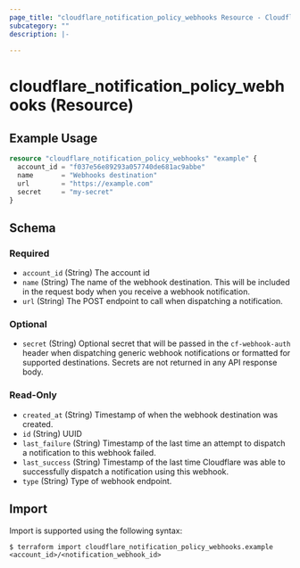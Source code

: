 ```yaml
---
page_title: "cloudflare_notification_policy_webhooks Resource - Cloudflare"
subcategory: ""
description: |-
  
---
```


# cloudflare_notification_policy_webhooks (Resource)



## Example Usage

```terraform
resource "cloudflare_notification_policy_webhooks" "example" {
  account_id = "f037e56e89293a057740de681ac9abbe"
  name       = "Webhooks destination"
  url        = "https://example.com"
  secret     = "my-secret"
}
```
<!-- schema generated by tfplugindocs -->
## Schema

### Required

- `account_id` (String) The account id
- `name` (String) The name of the webhook destination. This will be included in the request body when you receive a webhook notification.
- `url` (String) The POST endpoint to call when dispatching a notification.

### Optional

- `secret` (String) Optional secret that will be passed in the `cf-webhook-auth` header when dispatching generic webhook notifications or formatted for supported destinations. Secrets are not returned in any API response body.

### Read-Only

- `created_at` (String) Timestamp of when the webhook destination was created.
- `id` (String) UUID
- `last_failure` (String) Timestamp of the last time an attempt to dispatch a notification to this webhook failed.
- `last_success` (String) Timestamp of the last time Cloudflare was able to successfully dispatch a notification using this webhook.
- `type` (String) Type of webhook endpoint.

## Import

Import is supported using the following syntax:

```shell
$ terraform import cloudflare_notification_policy_webhooks.example <account_id>/<notification_webhook_id>
```
